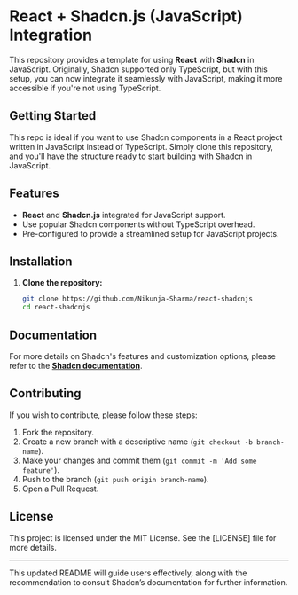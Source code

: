 # React + Shadcn.js (JavaScript) Integration

This repository provides a template for using **React** with **Shadcn** in JavaScript. Originally, Shadcn supported only TypeScript, but with this setup, you can now integrate it seamlessly with JavaScript, making it more accessible if you're not using TypeScript.


## Getting Started

This repo is ideal if you want to use Shadcn components in a React project written in JavaScript instead of TypeScript. Simply clone this repository, and you'll have the structure ready to start building with Shadcn in JavaScript.

## Features

- **React** and **Shadcn.js** integrated for JavaScript support.
- Use popular Shadcn components without TypeScript overhead.
- Pre-configured to provide a streamlined setup for JavaScript projects.

## Installation

1. **Clone the repository:**
    
    ```bash
    git clone https://github.com/Nikunja-Sharma/react-shadcnjs
    cd react-shadcnjs
    
    ```
    

## Documentation

For more details on Shadcn's features and customization options, please refer to the [**Shadcn documentation**](https://ui.shadcn.com).

## Contributing

If you wish to contribute, please follow these steps:

1. Fork the repository.
2. Create a new branch with a descriptive name (`git checkout -b branch-name`).
3. Make your changes and commit them (`git commit -m 'Add some feature'`).
4. Push to the branch (`git push origin branch-name`).
5. Open a Pull Request.

## License

This project is licensed under the MIT License. See the [LICENSE] file for more details.

---

This updated README will guide users effectively, along with the recommendation to consult Shadcn’s documentation for further information.
